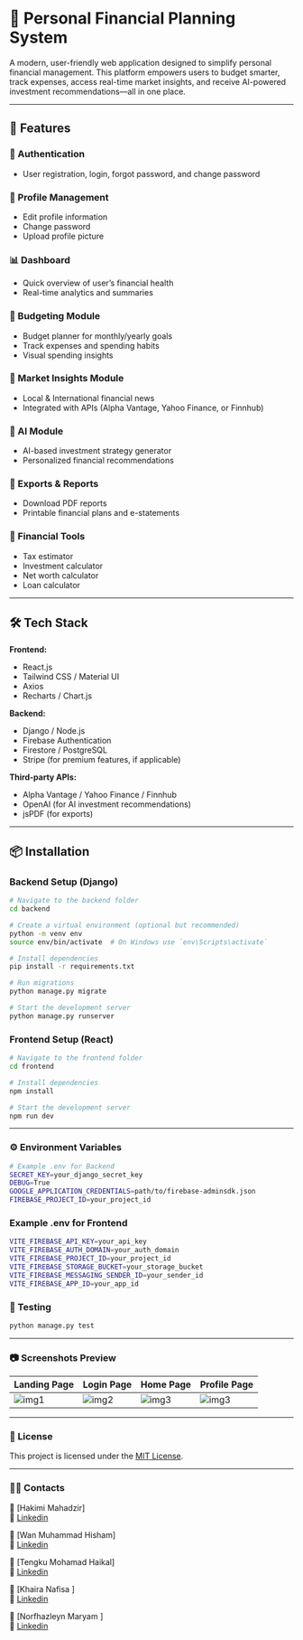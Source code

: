 # 💼 Personal Financial Planning System

A modern, user-friendly web application designed to simplify personal financial management. This platform empowers users to budget smarter, track expenses, access real-time market insights, and receive AI-powered investment recommendations—all in one place.

---

## 🚀 Features

### 🔐 Authentication
- User registration, login, forgot password, and change password

### 👤 Profile Management
- Edit profile information
- Change password
- Upload profile picture

### 📊 Dashboard
- Quick overview of user’s financial health
- Real-time analytics and summaries

### 💸 Budgeting Module
- Budget planner for monthly/yearly goals
- Track expenses and spending habits
- Visual spending insights

### 📰 Market Insights Module
- Local & International financial news
- Integrated with APIs (Alpha Vantage, Yahoo Finance, or Finnhub)

### 🤖 AI Module
- AI-based investment strategy generator
- Personalized financial recommendations

### 📁 Exports & Reports
- Download PDF reports
- Printable financial plans and e-statements

### 🧮 Financial Tools
- Tax estimator  
- Investment calculator  
- Net worth calculator  
- Loan calculator  

---

## 🛠️ Tech Stack

**Frontend:**
- React.js  
- Tailwind CSS / Material UI  
- Axios  
- Recharts / Chart.js

**Backend:**
- Django / Node.js  
- Firebase Authentication  
- Firestore / PostgreSQL  
- Stripe (for premium features, if applicable)

**Third-party APIs:**
- Alpha Vantage / Yahoo Finance / Finnhub  
- OpenAI (for AI investment recommendations)  
- jsPDF (for exports)

---

## 📦 Installation

### Backend Setup (Django)
```bash
# Navigate to the backend folder
cd backend

# Create a virtual environment (optional but recommended)
python -m venv env
source env/bin/activate  # On Windows use `env\Scripts\activate`

# Install dependencies
pip install -r requirements.txt

# Run migrations
python manage.py migrate

# Start the development server
python manage.py runserver
```

### Frontend Setup (React)
```bash
# Navigate to the frontend folder
cd frontend

# Install dependencies
npm install

# Start the development server
npm run dev
```

---

### ⚙️ Environment Variables
```bash
# Example .env for Backend
SECRET_KEY=your_django_secret_key
DEBUG=True
GOOGLE_APPLICATION_CREDENTIALS=path/to/firebase-adminsdk.json
FIREBASE_PROJECT_ID=your_project_id
```
### Example .env for Frontend
```bash
VITE_FIREBASE_API_KEY=your_api_key
VITE_FIREBASE_AUTH_DOMAIN=your_auth_domain
VITE_FIREBASE_PROJECT_ID=your_project_id
VITE_FIREBASE_STORAGE_BUCKET=your_storage_bucket
VITE_FIREBASE_MESSAGING_SENDER_ID=your_sender_id
VITE_FIREBASE_APP_ID=your_app_id
```
### 🧪 Testing
```bash
python manage.py test
```

---


### 📷 Screenshots Preview

| Landing Page | Login Page | Home Page | Profile Page |
|-----------------|-------------------|-------------|-------------|
| ![img1](./ss1.png) | ![img2](./ss2.png) | ![img3](./ss3.png) | ![img3](./ss3.png) |
---


### 📄 License

This project is licensed under the [MIT License](LICENSE).

---

### 👨‍💻 Contacts

📧 [Hakimi Mahadzir]  
🔗 [Linkedin](https://www.linkedin.com/in/hakimi-mahadzir-a16039295/)

📧 [Wan Muhammad Hisham]  
🔗 [Linkedin](https://www.linkedin.com/in/wmhisham/?originalSubdomain=my)

📧 [Tengku Mohamad Haikal]  
🔗 [Linkedin](https://www.linkedin.com/in/tengku-haikal-tengku-abdullah-651769291/)

📧 [Khaira Nafisa ]  
🔗 [Linkedin](https://www.linkedin.com/in/khaira-nafisa-7391aa228/?originalSubdomain=my)

📧 [Norfhazleyn Maryam ]  
🔗 [Linkedin]()


